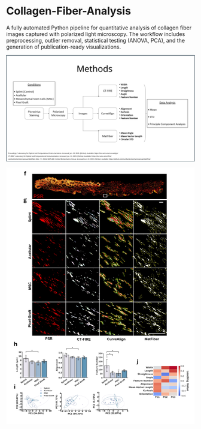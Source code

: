 # Collagen-Fiber-Analysis
A fully automated Python pipeline for quantitative analysis of collagen fiber images captured with polarized light microscopy. The workflow includes preprocessing, outlier removal, statistical testing (ANOVA, PCA), and the generation of publication-ready visualizations.

<p align="center">
  <img src="Methods.png" width="800"/>
</p>

<p align="center">
  <img src="Panel.png" width="800"/>
</p>

